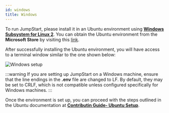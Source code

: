 ```yaml
---
id: windows
title: Windows
---
```


To run JumpStart, please install it in an Ubuntu environment using **[Windows Subsystem for Linux 2](https://learn.microsoft.com/en-us/windows/wsl/install-manual#step-2---check-requirements-for-running-wsl-2)**. You can obtain the Ubuntu environment from the **Microsoft Store** by visiting this [link](https://apps.microsoft.com/store/detail/ubuntu-22042-lts/9PN20MSR04DW).

After successfully installing the Ubuntu environment, you will have access to a terminal window similar to the one shown below:

<div style={{textAlign: 'center'}}>
  <img className="screenshot-full" src="/img/contributing-guide/windows/wsl2.png" alt="Windows setup" />
</div>

:::warning
If you are setting up JumpStart on a Windows machine, ensure that the line endings in the **.env** file are changed to LF. By default, they may be set to CRLF, which is not compatible unless configured specifically for Windows machines.
:::

Once the environment is set up, you can proceed with the steps outlined in the Ubuntu documentation at **[Contributin Guide- Ubuntu Setup](/docs/contributing-guide/setup/ubuntu)**.